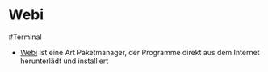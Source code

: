 # Webi

#Terminal

- [Webi](https://webinstall.dev/) ist eine Art Paketmanager, der Programme direkt aus dem Internet herunterlädt und installiert
